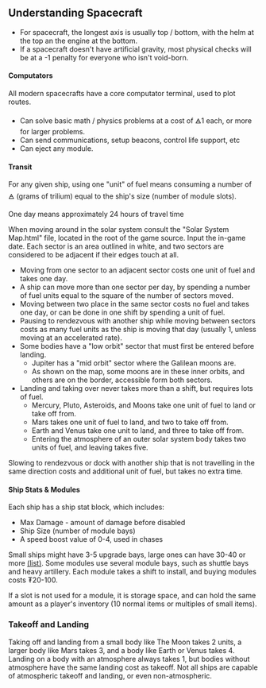 ## Understanding Spacecraft
- For spacecraft, the longest axis is usually top / bottom, with the helm at the top an the engine at the bottom.
- If a spacecraft doesn't have artificial gravity, most physical checks will be at a -1 penalty for everyone who isn't void-born.
#### Computators
All modern spacecrafts have a core computator terminal, used to plot routes. 
- Can solve basic math / physics problems at a cost of 🜁1 each, or more for larger problems.
- Can send communications, setup beacons, control life support, etc
- Can eject any module.
#### Transit
For any given ship, using one "unit" of fuel means consuming a number of 🜁 (grams of trilium) equal to the ship's size (number of module slots).

One day means approximately 24 hours of travel time

When moving around in the solar system consult the "Solar System Map.html" file, located in the root of the game source. Input the in-game date. Each sector is an area outlined in white, and two sectors are considered to be adjacent if their edges touch at all.
- Moving from one sector to an adjacent sector costs one unit of fuel and takes one day.
- A ship can move more than one sector per day, by spending a number of fuel units equal to the square of the number of sectors moved.
- Moving between two place in the same sector costs no fuel and takes one day, or can be done in one shift by spending a unit of fuel.
- Pausing to rendezvous with another ship while moving between sectors costs as many fuel units as the ship is moving that day (usually 1, unless moving at an accelerated rate).
- Some bodies have a "low orbit" sector that must first be entered before landing.
	- Jupiter has a "mid orbit" sector where the Galilean moons are.
	- As shown on the map, some moons are in these inner orbits, and others are on the border, accessible form both sectors.
- Landing and taking over never takes more than a shift, but requires lots of fuel.
	- Mercury, Pluto, Asteroids, and Moons take one unit of fuel to land or take off from.
	- Mars takes one unit of fuel to land, and two to take off from.
	- Earth and Venus take one unit to land, and three to take off from.
	- Entering the atmosphere of an outer solar system body takes two units of fuel, and leaving takes five.

Slowing to rendezvous or dock with another ship that is not travelling in the same direction costs and additional unit of fuel, but takes no extra time.
#### Ship Stats & Modules
Each ship has a ship stat block, which includes:
- Max Damage - amount of damage before disabled
- Ship Size (number of module bays)
- A speed boost value of 0-4, used in chases

Small ships might have 3-5 upgrade bays, large ones can have 30-40 or more [(list)](./Ship%20Modules.md). Some modules use several module bays, such as shuttle bays and heavy artillery. Each module takes a shift to install, and buying modules costs ₮20-100.

If a slot is not used for a module, it is storage space, and can hold the same amount as a player's inventory (10 normal items or multiples of small items).
### Takeoff and Landing
Taking off and landing from a small body like The Moon takes 2 units, a larger body like Mars takes 3, and a body like Earth or Venus takes 4. Landing on a body with an atmosphere always takes 1, but bodies without atmosphere have the same landing cost as takeoff. Not all ships are capable of atmospheric takeoff and landing, or even non-atmospheric.
